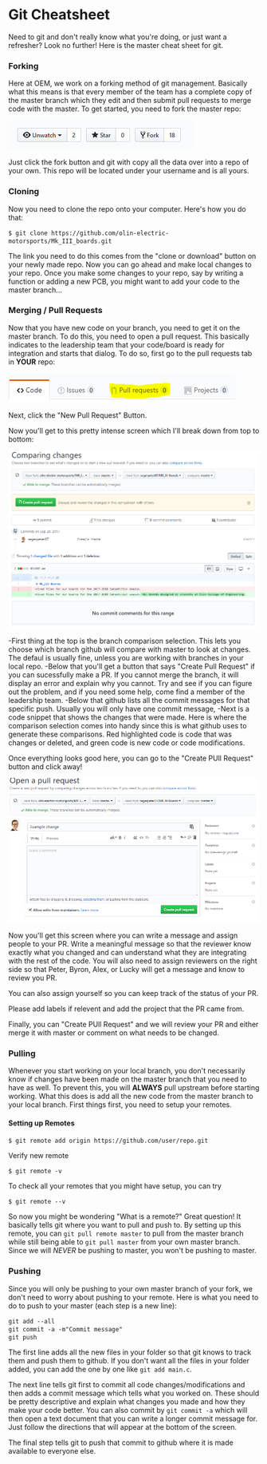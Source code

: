 # Git Cheatsheet
Need to git and don't really know what you're doing, or just want a refresher? Look no further!
Here is the master cheat sheet for git.

### Forking
Here at OEM, we work on a forking method of git management. Basically what this means is that every member
of the team has a complete copy of the master branch which they edit and then submit pull requests to merge
code with the master. To get started, you need to fork the master repo:

![Fork](fork.png)

Just click the fork button and git with copy all the data over into a repo of your own. This repo will be located
under your username and is all yours. 

### Cloning
Now you need to clone the repo onto your computer. Here's how you do that:
```
$ git clone https://github.com/olin-electric-motorsports/Mk_III_boards.git
```
The link you need to do this comes from the "clone or download" button on your newly made repo. Now you can go ahead and make local changes to your repo. Once you make some changes to your repo, say by writing a function or adding
a new PCB, you might want to add your code to the master branch...

### Merging / Pull Requests
Now that you have new code on your branch, you need to get it on the master branch. To do this, you need to open 
a pull request. This basically indicates to the leadership team that your code/board is ready for integration and
starts that dialog. To do so, first go to the pull requests tab in **YOUR** repo:

![PR](pr.PNG)

Next, click the "New Pull Request" Button.

Now you'll get to this pretty intense screen which I'll break down from top to bottom:

![Changes](changes.png)

-First thing at the top is the branch comparison selection. This lets you choose which branch github will compare with master to look at changes. The defaul is usually fine, unless you are working with branches in your local repo. 
-Below that you'll get a button that says "Create Pull Request" if you can sucessfully make a PR. If you cannot merge the branch, it will display an error and explain why you cannot. Try and see if you can figure out the problem, and if you need some help, come find a member of the leadership team.
-Below that github lists all the commit messages for that specific push. Usually you will only have one commit message,
-Next is a code snippet that shows the changes that were made. Here is where the comparison selection comes into handy since this is what github uses to generate these comparisons. Red highlighted code is code that was changes or deleted, and green code is new code or code modifications.

Once everything looks good here, you can go to the "Create PUll Request" button and click away!

![PR Assign](PR_assign.PNG)

Now you'll get this screen where you can write a message and assign people to your PR. Write a meaningful message so that the reviewer know exactly what you changed and can understand what they are integrating with the rest of the code.
You will also need to assign reviewers on the right side so that Peter, Byron, Alex, or Lucky will get a message and know to review you PR.

You can also assign yourself so you can keep track of the status of your PR.

Please add labels if relevent and add the project that the PR came from.

Finally, you can "Create PUll Request" and we will review your PR and either merge it with master or comment on what needs to be changed.

### Pulling
Whenever you start working on your local branch, you don't necessarily know if changes have been made on the master branch that you need to have as well. To prevent this, you will **ALWAYS** pull upstream before starting working. What this does is add all the new code from the master branch to your local branch. First things first, you need to setup your remotes.

#### Setting up Remotes
```
$ git remote add origin https://github.com/user/repo.git
```
Verify new remote
```
$ git remote -v
```
To check all your remotes that you might have setup, you can try
```
$ git remote --v
```
So now you might be wondering "What is a remote?" Great question! It basically tells git where you want to pull and push to. By setting up this remote, you can `git pull remote master` to pull from the master branch while still being able to `git pull master` from your own master branch. Since we will *NEVER* be pushing to master, you won't be pushing to master. 
### Pushing
Since you will only be pushing to your own master branch of your fork, we don't need to worry about pushing to your remote. Here is what you need to do to push to your master (each step is a new line):
```
git add --all
git commit -a -m"Commit message"
git push
```
The first line adds all the new files in your folder so that git knows to track them and push them to github. If you don't want all the files in your folder added, you can add the one by one like `git add main.c`.

The next line tells git first to commit all code changes/modifications and then adds a commit message which tells what you worked on. These should be pretty descriptive and explain what changes you made and how they make your code better. You can also commit by `git commit -a` which will then open a text document that you can write a longer commit message for. Just follow the directions that will appear at the bottom of the screen.

The final step tells git to push that commit to github where it is made available to everyone else.
